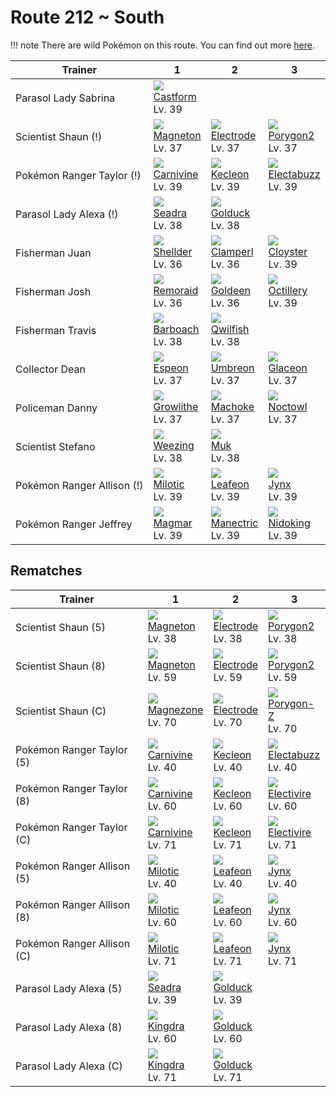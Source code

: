 # Route 212 ~ South

!!! note
    There are wild Pokémon on this route. You can find out more [here](../../wild_pokemon/route_212__south/).


Trainer                    | 1                                 | 2                                 | 3
---                        | ---                               | ---                               | ---
Parasol Lady Sabrina       | ![][351]<br>[Castform]<br>Lv. 39  | &nbsp;                            | &nbsp;
Scientist Shaun (!)        | ![][082]<br>[Magneton]<br>Lv. 37  | ![][101]<br>[Electrode]<br>Lv. 37 | ![][233]<br>[Porygon2]<br>Lv. 37
Pokémon Ranger Taylor (!)  | ![][455]<br>[Carnivine]<br>Lv. 39 | ![][352]<br>[Kecleon]<br>Lv. 39   | ![][125]<br>[Electabuzz]<br>Lv. 39
Parasol Lady Alexa (!)     | ![][117]<br>[Seadra]<br>Lv. 38    | ![][055]<br>[Golduck]<br>Lv. 38   | &nbsp;
Fisherman Juan             | ![][090]<br>[Shellder]<br>Lv. 36  | ![][366]<br>[Clamperl]<br>Lv. 36  | ![][091]<br>[Cloyster]<br>Lv. 39
Fisherman Josh             | ![][223]<br>[Remoraid]<br>Lv. 36  | ![][118]<br>[Goldeen]<br>Lv. 36   | ![][224]<br>[Octillery]<br>Lv. 39
Fisherman Travis           | ![][339]<br>[Barboach]<br>Lv. 38  | ![][211]<br>[Qwilfish]<br>Lv. 38  | &nbsp;
Collector Dean             | ![][196]<br>[Espeon]<br>Lv. 37    | ![][197]<br>[Umbreon]<br>Lv. 37   | ![][471]<br>[Glaceon]<br>Lv. 37
Policeman Danny            | ![][058]<br>[Growlithe]<br>Lv. 37 | ![][067]<br>[Machoke]<br>Lv. 37   | ![][164]<br>[Noctowl]<br>Lv. 37
Scientist Stefano          | ![][110]<br>[Weezing]<br>Lv. 38   | ![][089]<br>[Muk]<br>Lv. 38       | &nbsp;
Pokémon Ranger Allison (!) | ![][350]<br>[Milotic]<br>Lv. 39   | ![][470]<br>[Leafeon]<br>Lv. 39   | ![][124]<br>[Jynx]<br>Lv. 39
Pokémon Ranger Jeffrey     | ![][126]<br>[Magmar]<br>Lv. 39    | ![][310]<br>[Manectric]<br>Lv. 39 | ![][034]<br>[Nidoking]<br>Lv. 39

## Rematches

Trainer                    | 1                                 | 2                                 | 3
---                        | ---                               | ---                               | ---
Scientist Shaun (5)        | ![][082]<br>[Magneton]<br>Lv. 38  | ![][101]<br>[Electrode]<br>Lv. 38 | ![][233]<br>[Porygon2]<br>Lv. 38
Scientist Shaun (8)        | ![][082]<br>[Magneton]<br>Lv. 59  | ![][101]<br>[Electrode]<br>Lv. 59 | ![][233]<br>[Porygon2]<br>Lv. 59
Scientist Shaun (C)        | ![][462]<br>[Magnezone]<br>Lv. 70 | ![][101]<br>[Electrode]<br>Lv. 70 | ![][474]<br>[Porygon-Z]<br>Lv. 70
Pokémon Ranger Taylor (5)  | ![][455]<br>[Carnivine]<br>Lv. 40 | ![][352]<br>[Kecleon]<br>Lv. 40   | ![][125]<br>[Electabuzz]<br>Lv. 40
Pokémon Ranger Taylor (8)  | ![][455]<br>[Carnivine]<br>Lv. 60 | ![][352]<br>[Kecleon]<br>Lv. 60   | ![][466]<br>[Electivire]<br>Lv. 60
Pokémon Ranger Taylor (C)  | ![][455]<br>[Carnivine]<br>Lv. 71 | ![][352]<br>[Kecleon]<br>Lv. 71   | ![][466]<br>[Electivire]<br>Lv. 71
Pokémon Ranger Allison (5) | ![][350]<br>[Milotic]<br>Lv. 40   | ![][470]<br>[Leafeon]<br>Lv. 40   | ![][124]<br>[Jynx]<br>Lv. 40
Pokémon Ranger Allison (8) | ![][350]<br>[Milotic]<br>Lv. 60   | ![][470]<br>[Leafeon]<br>Lv. 60   | ![][124]<br>[Jynx]<br>Lv. 60
Pokémon Ranger Allison (C) | ![][350]<br>[Milotic]<br>Lv. 71   | ![][470]<br>[Leafeon]<br>Lv. 71   | ![][124]<br>[Jynx]<br>Lv. 71
Parasol Lady Alexa (5)     | ![][117]<br>[Seadra]<br>Lv. 39    | ![][055]<br>[Golduck]<br>Lv. 39   | &nbsp;
Parasol Lady Alexa (8)     | ![][230]<br>[Kingdra]<br>Lv. 60   | ![][055]<br>[Golduck]<br>Lv. 60   | &nbsp;
Parasol Lady Alexa (C)     | ![][230]<br>[Kingdra]<br>Lv. 71   | ![][055]<br>[Golduck]<br>Lv. 71   | &nbsp;

[Nidoking]: ../../pokemon_changes/034/
[Golduck]: ../../pokemon_changes/055/
[Growlithe]: ../../pokemon_changes/058/
[Machoke]: ../../pokemon_changes/067/
[Magneton]: ../../pokemon_changes/082/
[Muk]: ../../pokemon_changes/089/
[Shellder]: ../../pokemon_changes/090/
[Cloyster]: ../../pokemon_changes/091/
[Electrode]: ../../pokemon_changes/101/
[Weezing]: ../../pokemon_changes/110/
[Seadra]: ../../pokemon_changes/117/
[Goldeen]: ../../pokemon_changes/118/
[Jynx]: ../../pokemon_changes/124/
[Electabuzz]: ../../pokemon_changes/125/
[Magmar]: ../../pokemon_changes/126/
[Noctowl]: ../../pokemon_changes/164/
[Espeon]: ../../pokemon_changes/196/
[Umbreon]: ../../pokemon_changes/197/
[Qwilfish]: ../../pokemon_changes/211/
[Remoraid]: ../../pokemon_changes/223/
[Octillery]: ../../pokemon_changes/224/
[Kingdra]: ../../pokemon_changes/230/
[Porygon2]: ../../pokemon_changes/233/
[Manectric]: ../../pokemon_changes/310/
[Barboach]: ../../pokemon_changes/339/
[Milotic]: ../../pokemon_changes/350/
[Castform]: ../../pokemon_changes/351/
[Kecleon]: ../../pokemon_changes/352/
[Clamperl]: ../../pokemon_changes/366/
[Carnivine]: ../../pokemon_changes/455/
[Magnezone]: ../../pokemon_changes/462/
[Electivire]: ../../pokemon_changes/466/
[Leafeon]: ../../pokemon_changes/470/
[Glaceon]: ../../pokemon_changes/471/
[Porygon-Z]: ../../pokemon_changes/474/
[034]: ../img/pokemon/034.png
[055]: ../img/pokemon/055.png
[058]: ../img/pokemon/058.png
[067]: ../img/pokemon/067.png
[082]: ../img/pokemon/082.png
[089]: ../img/pokemon/089.png
[090]: ../img/pokemon/090.png
[091]: ../img/pokemon/091.png
[101]: ../img/pokemon/101.png
[110]: ../img/pokemon/110.png
[117]: ../img/pokemon/117.png
[118]: ../img/pokemon/118.png
[124]: ../img/pokemon/124.png
[125]: ../img/pokemon/125.png
[126]: ../img/pokemon/126.png
[164]: ../img/pokemon/164.png
[196]: ../img/pokemon/196.png
[197]: ../img/pokemon/197.png
[211]: ../img/pokemon/211.png
[223]: ../img/pokemon/223.png
[224]: ../img/pokemon/224.png
[230]: ../img/pokemon/230.png
[233]: ../img/pokemon/233.png
[310]: ../img/pokemon/310.png
[339]: ../img/pokemon/339.png
[350]: ../img/pokemon/350.png
[351]: ../img/pokemon/351.png
[352]: ../img/pokemon/352.png
[366]: ../img/pokemon/366.png
[455]: ../img/pokemon/455.png
[462]: ../img/pokemon/462.png
[466]: ../img/pokemon/466.png
[470]: ../img/pokemon/470.png
[471]: ../img/pokemon/471.png
[474]: ../img/pokemon/474.png
